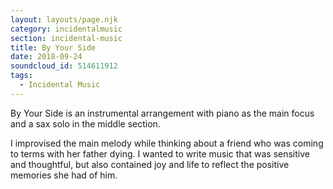 ```yaml
---
layout: layouts/page.njk
category: incidentalmusic
section: incidental-music
title: By Your Side
date: 2018-09-24
soundcloud_id: 514611912
tags: 
  - Incidental Music
---
```


By Your Side is an instrumental arrangement with piano as the main focus and a sax solo in the middle section. 

I improvised the main melody while thinking about a friend who was coming to terms with her father dying. I wanted to write music that was sensitive and thoughtful, but also contained joy and life to reflect the positive memories she had of him.
